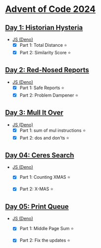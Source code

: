 # [Advent of Code 2024](https://adventofcode.com/2024)

## [Day 1: Historian Hysteria](https://adventofcode.com/2024/day/1)

- [JS (Deno)](./day-01/js-deno/main.js)
  - [x] Part 1: Total Distance :star:
  - [x] Part 2: Similarity Score :star:

## [Day 2: Red-Nosed Reports](https://adventofcode.com/2024/day/2)

- [JS (Deno)](./day-02/js-deno/main.js)
  - [x] Part 1: Safe Reports :star:
  - [x] Part 2: Problem Dampener :star:

## [Day 3: Mull It Over](https://adventofcode.com/2024/day/3)

- [JS (Deno)](./day-03/js-deno/main.js)
  - [x] Part 1: sum of mul instructions :star:
  - [x] Part 2: dos and don'ts :star:

## [Day 04: Ceres Search](https://adventofcode.com/2024/day/4)

- [JS (Deno)](./day-04/js-deno/main.js)
  - [x] Part 1: Counting XMAS :star:
  - [x] Part 2: X-MAS :star:


## [Day 05: Print Queue](https://adventofcode.com/2024/day/5)

- [JS (Deno)](./day-05/js-deno/main.js)
  - [x] Part 1: Middle Page Sum :star:
  - [x] Part 2: Fix the updates :star:

